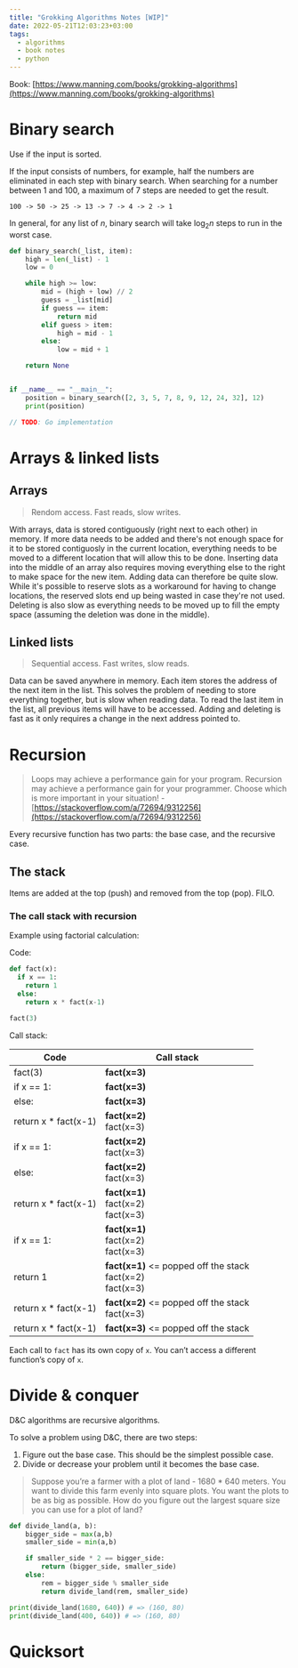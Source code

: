 ```yaml
---
title: "Grokking Algorithms Notes [WIP]"
date: 2022-05-21T12:03:23+03:00
tags:
  - algorithms
  - book notes
  - python
---
```


Book: [https://www.manning.com/books/grokking-algorithms](https://www.manning.com/books/grokking-algorithms)

# Binary search

Use if the input is sorted.

If the input consists of numbers, for example, half the numbers are eliminated in each step with binary search. When searching for a number between 1 and 100, a maximum of 7 steps are needed to get the result.

```
100 -> 50 -> 25 -> 13 -> 7 -> 4 -> 2 -> 1
```

In general, for any list of _n_, binary search will take log<sub>2</sub>_n_ steps to run in the worst case.

```python
def binary_search(_list, item):
    high = len(_list) - 1
    low = 0

    while high >= low:
        mid = (high + low) // 2
        guess = _list[mid]
        if guess == item:
            return mid
        elif guess > item:
            high = mid - 1
        else:
            low = mid + 1

    return None


if __name__ == "__main__":
    position = binary_search([2, 3, 5, 7, 8, 9, 12, 24, 32], 12)
    print(position)
```

```go
// TODO: Go implementation
```

# Arrays & linked lists

## Arrays

> Rendom access. Fast reads, slow writes.

With arrays, data is stored contiguously (right next to each other) in memory. If more data needs to be added and there's not enough space for it to be stored contiguosly in the current location, everything needs to be moved to a different location that will allow this to be done. Inserting data into the middle of an array also requires moving everything else to the right to make space for the new item. Adding data can therefore be quite slow. While it's possible to reserve slots as a workaround for having to change locations, the reserved slots end up being wasted in case they're not used. Deleting is also slow as everything needs to be moved up to fill the empty space (assuming the deletion was done in the middle).

## Linked lists

> Sequential access. Fast writes, slow reads.

Data can be saved anywhere in memory. Each item stores the address of the next item in the list. This solves the problem of needing to store everything together, but is slow when reading data. To read the last item in the list, all previous items will have to be accessed. Adding and deleting is fast as it only requires a change in the next address pointed to.

# Recursion

> Loops may achieve a performance gain for your program. Recursion may achieve a performance gain for your programmer. Choose which is more important in your situation! - [https://stackoverflow.com/a/72694/9312256](https://stackoverflow.com/a/72694/9312256)

Every recursive function has two parts: the base case, and the recursive case.

## The stack

Items are added at the top (push) and removed from the top (pop). FILO.

### The call stack with recursion

Example using factorial calculation:

Code:

```python
def fact(x):
  if x == 1:
    return 1
  else:
    return x * fact(x-1)

fact(3)
```

Call stack:

| Code                  | Call stack                                                        |
| --------------------- | ----------------------------------------------------------------- |
| fact(3)               | **fact(x=3)**                                                     |
| if x == 1:            | **fact(x=3)**                                                     |
| else:                 | **fact(x=3)**                                                     |
| return x \* fact(x-1) | **fact(x=2)**<br/>fact(x=3)                                       |
| if x == 1:            | **fact(x=2)**<br/>fact(x=3)                                       |
| else:                 | **fact(x=2)**<br/>fact(x=3)                                       |
| return x \* fact(x-1) | **fact(x=1)**<br/>fact(x=2)<br/>fact(x=3)                         |
| if x == 1:            | **fact(x=1)**<br/>fact(x=2)<br/>fact(x=3)                         |
| return 1              | **fact(x=1)** <= popped off the stack<br/>fact(x=2)<br/>fact(x=3) |
| return x \* fact(x-1) | **fact(x=2)** <= popped off the stack<br/>fact(x=3)               |
| return x \* fact(x-1) | **fact(x=3)** <= popped off the stack                             |

Each call to `fact` has its own copy of `x`. You can’t access a different function’s copy of `x`.

# Divide & conquer

D&C algorithms are recursive algorithms.

To solve a problem using D&C, there are two steps:

1. Figure out the base case. This should be the simplest possible case.
2. Divide or decrease your problem until it becomes the base case.

> Suppose you’re a farmer with a plot of land - 1680 \* 640 meters. You want to divide this farm evenly into square plots. You want the plots to be as big as possible. How do you figure out the largest square size you can use for a plot of land?

```python
def divide_land(a, b):
    bigger_side = max(a,b)
    smaller_side = min(a,b)

    if smaller_side * 2 == bigger_side:
        return (bigger_side, smaller_side)
    else:
        rem = bigger_side % smaller_side
        return divide_land(rem, smaller_side)

print(divide_land(1680, 640)) # => (160, 80)
print(divide_land(400, 640)) # => (160, 80)
```

# Quicksort

